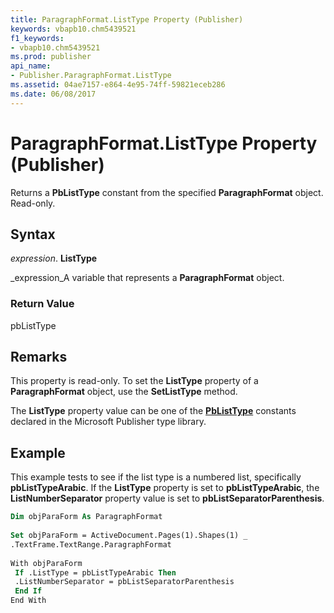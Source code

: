 ```yaml
---
title: ParagraphFormat.ListType Property (Publisher)
keywords: vbapb10.chm5439521
f1_keywords:
- vbapb10.chm5439521
ms.prod: publisher
api_name:
- Publisher.ParagraphFormat.ListType
ms.assetid: 04ae7157-e864-4e95-74ff-59821eceb286
ms.date: 06/08/2017
---
```



# ParagraphFormat.ListType Property (Publisher)

Returns a  **PbListType** constant from the specified **ParagraphFormat** object. Read-only.


## Syntax

 _expression_. **ListType**

 _expression_A variable that represents a  **ParagraphFormat** object.


### Return Value

pbListType


## Remarks

This property is read-only. To set the  **ListType** property of a **ParagraphFormat** object, use the **SetListType** method.

The  **ListType** property value can be one of the **[PbListType](pblisttype-enumeration-publisher.md)** constants declared in the Microsoft Publisher type library.


## Example

This example tests to see if the list type is a numbered list, specifically  **pbListTypeArabic**. If the  **ListType** property is set to **pbListTypeArabic**, the  **ListNumberSeparator** property value is set to **pbListSeparatorParenthesis**.


```vb
Dim objParaForm As ParagraphFormat 
 
Set objParaForm = ActiveDocument.Pages(1).Shapes(1) _ 
.TextFrame.TextRange.ParagraphFormat 
 
With objParaForm 
 If .ListType = pbListTypeArabic Then 
 .ListNumberSeparator = pbListSeparatorParenthesis 
 End If 
End With 
 

```


